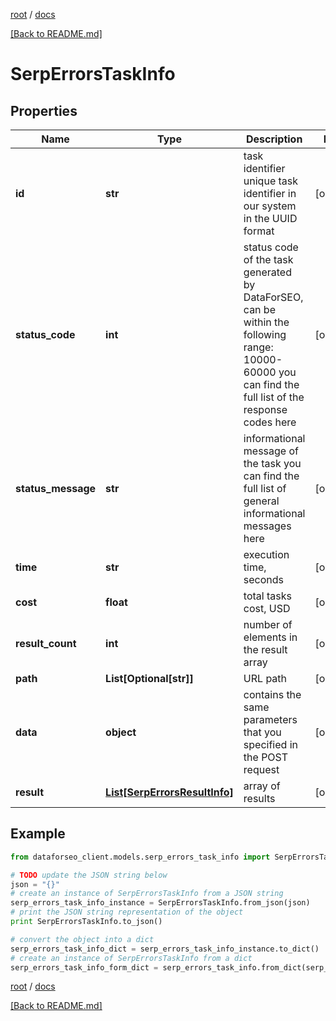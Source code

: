 [root](./../ "root") / [docs](./ "docs")

[[Back to README.md]](./../README.md "[Back to README.md]")

# SerpErrorsTaskInfo

## Properties

Name | Type | Description | Notes
------------ | ------------- | ------------- | -------------
**id** | **str** | task identifier unique task identifier in our system in the UUID format | [optional]
**status_code** | **int** | status code of the task generated by DataForSEO, can be within the following range: 10000-60000 you can find the full list of the response codes here | [optional]
**status_message** | **str** | informational message of the task you can find the full list of general informational messages here | [optional]
**time** | **str** | execution time, seconds | [optional]
**cost** | **float** | total tasks cost, USD | [optional]
**result_count** | **int** | number of elements in the result array | [optional]
**path** | **List[Optional[str]]** | URL path | [optional]
**data** | **object** | contains the same parameters that you specified in the POST request | [optional]
**result** | [**List[SerpErrorsResultInfo]**](SerpErrorsResultInfo.md) | array of results | [optional]

## Example

```python
from dataforseo_client.models.serp_errors_task_info import SerpErrorsTaskInfo

# TODO update the JSON string below
json = "{}"
# create an instance of SerpErrorsTaskInfo from a JSON string
serp_errors_task_info_instance = SerpErrorsTaskInfo.from_json(json)
# print the JSON string representation of the object
print SerpErrorsTaskInfo.to_json()

# convert the object into a dict
serp_errors_task_info_dict = serp_errors_task_info_instance.to_dict()
# create an instance of SerpErrorsTaskInfo from a dict
serp_errors_task_info_form_dict = serp_errors_task_info.from_dict(serp_errors_task_info_dict)
```

  

[root](./../ "root") / [docs](./ "docs")

[[Back to README.md]](./../README.md "[Back to README.md]")